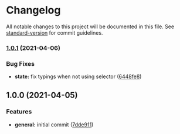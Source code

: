 # Changelog

All notable changes to this project will be documented in this file. See [standard-version](https://github.com/conventional-changelog/standard-version) for commit guidelines.

### [1.0.1](https://github.com/ezylean/svelte-makina/compare/v1.0.0...v1.0.1) (2021-04-06)


### Bug Fixes

* **state:** fix typings when not using selector ([6448fe8](https://github.com/ezylean/svelte-makina/commit/6448fe885d0eaee5cdbd7d8ccfe30cf83e082a94))

## 1.0.0 (2021-04-05)


### Features

* **general:** initial commit ([7dde911](https://github.com/ezylean/svelte-makina/commit/7dde911b46066cc68d8b3466edfa3340b1a6b494))

